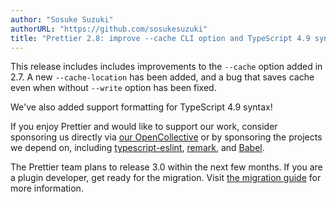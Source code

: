 ```yaml
---
author: "Sosuke Suzuki"
authorURL: "https://github.com/sosukesuzuki"
title: "Prettier 2.8: improve --cache CLI option and TypeScript 4.9 syntax!"
---
```


This release includes includes improvements to the `--cache` option added in 2.7. A new `--cache-location` has been added, and a bug that saves cache even when without `--write` option has been fixed.

We've also added support formatting for TypeScript 4.9 syntax!

If you enjoy Prettier and would like to support our work, consider sponsoring us directly via [our OpenCollective](https://opencollective.com/prettier) or by sponsoring the projects we depend on, including [typescript-eslint](https://opencollective.com/typescript-eslint), [remark](https://opencollective.com/unified), and [Babel](https://opencollective.com/babel).

The Prettier team plans to release 3.0 within the next few months. If you are a plugin developer, get ready for the migration. Visit [the migration guide](https://github.com/prettier/prettier/wiki/How-to-migrate-my-plugin-to-support-Prettier-v3%3F) for more information.
